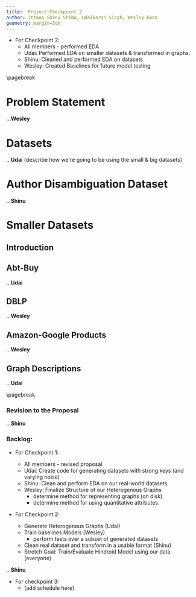 ```yaml
---
title:  Project Checkpoint 2
author: Ittoop Shinu Shibu, Udaikaran Singh, Wesley Kwan
geometry: margin=3cm
---
```


- For Checkpoint 2:
	- All members - performed EDA
	- Udai: Performed EDA on smaller datasets & transformed in graphs.
	- Shinu: Cleaned and performed EDA on datasets
	- Wesley: Created Baselines for future model testing

\pagebreak

# Problem Statement

...**Wesley**

# Datasets

...**Udai**
(describe how we're going to be using the small & big datasets)

# Author Disambiguation Dataset

...**Shinu**

# Smaller Datasets

## Introduction

## Abt-Buy

...**Udai**

## DBLP 

...**Wesley**

## Amazon-Google Products

...**Wesley**

## Graph Descriptions

...**Udai**



\pagebreak

### Revision to the Proposal

...**Shinu**

### Backlog:

- For Checkpoint 1:
	- All members - revised proposal
	- Udai: Create code for generating datasets with strong keys (and varying noise)
	- Shinu: Clean and perform EDA on our real-world datasets
	- Wesley: Finalize Structure of our Heterogenous Graphs
		- determine method for representing graphs (on disk)
		- determine method for using quantitative attributes.

- For Checkpoint 2:
	- Generate Heterogenous Graphs (Udai)
	- Train baselines Models (Wesley)
		- perform tests over a subset of generated datasets
	- Clean real dataset and transform in a usable format (Shinu)
	- Stretch Goal: Train/Evaluate Hindroid Model using our data (everyone)


...**Shinu**
- For checkpoint 3:
	- (add schedule here)

